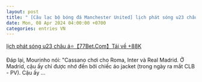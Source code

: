 ```yaml
---
layout: post
title: " [Câu lạc bộ bóng đá Manchester United] lịch phát sóng u23 châu á⭐️【77Bet.Com】Tải về +88K"
date: Mon, 08 Apr 2024 04:00:00 +0700
categories: entries VN
---
```

[lịch phát sóng u23 châu á⭐️【77Bet.Com】Tải về +88K](https://thieuhoa.thanhhoa.gov.vn/games-SM66.com-0409.shtml)

Đáp lại, Mourinho nói: "Cassano chơi cho Roma, Inter và Real Madrid. Ở Madrid, cậu ấy chỉ được nhớ đến bởi chiếc áo jacket (trong ngày ra mắt CLB - PV). Cậu ấy ...

